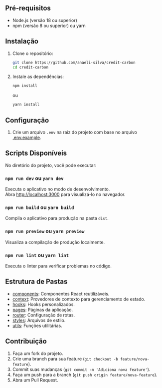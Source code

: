 
## Pré-requisitos

- Node.js (versão 18 ou superior)
- npm (versão 8 ou superior) ou yarn

## Instalação

1. Clone o repositório:

    ```sh
    git clone https://github.com/anaeli-silva/credit-carbon
    cd credit-carbon
    ```

2. Instale as dependências:

    ```sh
    npm install
    ```

    ou

    ```sh
    yarn install
    ```

## Configuração

1. Crie um arquivo `.env` na raiz do projeto com base no arquivo [.env.example](.env.example).

## Scripts Disponíveis

No diretório do projeto, você pode executar:

### `npm run dev` ou `yarn dev`

Executa o aplicativo no modo de desenvolvimento.\
Abra [http://localhost:3000](http://localhost:5173) para visualizá-lo no navegador.

### `npm run build` ou `yarn build`

Compila o aplicativo para produção na pasta `dist`.

### `npm run preview` ou `yarn preview`

Visualiza a compilação de produção localmente.

### `npm run lint` ou `yarn lint`

Executa o linter para verificar problemas no código.

## Estrutura de Pastas

- [components](./src/components/): Componentes React reutilizáveis.
- [context](./src/context/): Provedores de contexto para gerenciamento de estado.
- [hooks](./src/hooks/): Hooks personalizados.
- [pages](./src/pages/): Páginas da aplicação.
- [router](./src/router/): Configuração de rotas.
- [styles](./src/styles/): Arquivos de estilo.
- [utils](./src/utils/): Funções utilitárias.

## Contribuição

1. Faça um fork do projeto.
2. Crie uma branch para sua feature (`git checkout -b feature/nova-feature`).
3. Commit suas mudanças (`git commit -m 'Adiciona nova feature'`).
4. Faça um push para a branch (`git push origin feature/nova-feature`).
5. Abra um Pull Request.
